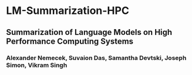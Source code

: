 # LM-Summarization-HPC

## Summarization of Language Models on High Performance Computing Systems

### Alexander Nemecek, Suvaion Das, Samantha Devtski, Joseph Simon, Vikram Singh
